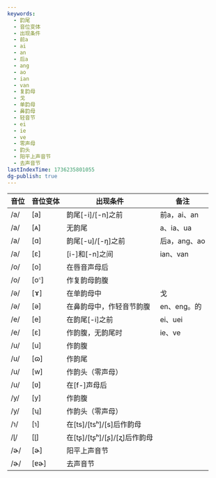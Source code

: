 ```yaml
---
keywords:
  - 韵尾
  - 音位变体
  - 出现条件
  - 前a
  - ai
  - an
  - 后a
  - ang
  - ao
  - ian
  - van
  - 复韵母
  - 戈
  - 单韵母
  - 鼻韵母
  - 轻音节
  - ei
  - ie
  - ve
  - 零声母
  - 韵头
  - 阳平上声音节
  - 去声音节
lastIndexTime: 1736235801055
dg-publish: true
---
```

| 音位  | 音位变体 | 出现条件                    | 备注        |
| --- | ---- | ----------------------- | --------- |
| /a/ | [a]  | 韵尾[-i]/[-n]之前           | 前a，ai、an  |
| /a/ | [ᴀ]  | 无韵尾                     | a、ia、ua   |
| /a/ | [ɑ]  | 韵尾[-u]/[-ŋ]之前           | 后a，ang、ao |
| /a/ | [ɛ]  | [i-]和[-n]之间             | ian、van   |
| /o/ | [o]  | 在唇音声母后                  |           |
| /o/ | [o꜂] | 作复韵母韵腹                  |           |
| /ə/ | [ɤ]  | 在单韵母中                   | 戈         |
| /ə/ | [ə]  | 在鼻韵母中，作轻音节韵腹            | en、eng。的  |
| /e/ | [e]  | 在韵尾[-i]之前               | ei、uei    |
| /e/ | [ɛ]  | 作韵腹，无韵尾时                | ie、ve     |
| /u/ | [u]  | 作韵腹                     |           |
| /u/ | [ɷ]  | 作韵尾                     |           |
| /u/ | [w]  | 作韵头（零声母）                |           |
| /u/ | [ʋ]  | 在[f-]声母后                |           |
| /y/ | [y]  | 作韵腹                     |           |
| /y/ | [ʮ]  | 作韵头（零声母）                |           |
| /ɿ/ | [ɿ]  | 在[ts]/[tsʰ]/[s]后作韵母     |           |
| /ɭ/ | [ɭ]  | 在[tʂ]/[tʂʰ]/[ʂ]/[ʐ]后作韵母 |           |
| /ɚ/ | [ɚ]  | 阳平上声音节                  |           |
| /ɚ/ | [ɐɚ] | 去声音节                    |           |



